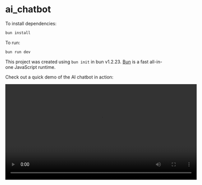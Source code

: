 # ai_chatbot

To install dependencies:

```bash
bun install
```

To run:

```bash
bun run dev
```

This project was created using `bun init` in bun v1.2.23. [Bun](https://bun.com) is a fast all-in-one JavaScript runtime.

Check out a quick demo of the AI chatbot in action:

<video width="600" controls>
  <source src="assets/demo.mp4" type="video/mp4">
  Your browser does not support the video tag.
</video>
